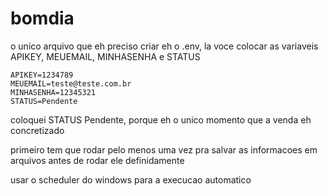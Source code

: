 # bomdia


o unico arquivo que eh preciso criar eh o .env, la voce colocar as variaveis APIKEY, MEUEMAIL, MINHASENHA e STATUS
```
APIKEY=1234789
MEUEMAIL=teste@teste.com.br
MINHASENHA=12345321
STATUS=Pendente
```
coloquei STATUS Pendente, porque eh o unico momento que a venda eh concretizado

primeiro tem que rodar pelo menos uma vez pra salvar as informacoes em arquivos antes de rodar ele definidamente

usar o scheduler do windows para a execucao automatico
